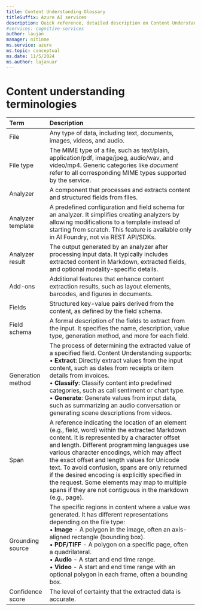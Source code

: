 ```yaml
---
title: Content Understanding Glossary
titleSuffix: Azure AI services
description: Quick reference, detailed description on Content Understanding Terms and Definition
#services: cognitive-services
author: laujan
manager: nitinme
ms.service: azure
ms.topic: conceptual
ms.date: 11/5/2024
ms.author: lajanuar
---
```


# Content understanding terminologies

| Term | Description |
|:---------|:----------|
| File | Any type of data, including text, documents, images, videos, and audio. |
| File type | The MIME type of a file, such as text/plain, application/pdf, image/jpeg, audio/wav, and video/mp4. Generic categories like *document* refer to all corresponding MIME types supported by the service. |
| Analyzer | A component that processes and extracts content and structured fields from files. |
| Analyzer template | A predefined configuration and field schema for an analyzer. It simplifies creating analyzers by allowing modifications to a template instead of starting from scratch. This feature is available only in AI Foundry, not via REST API/SDKs. |
| Analyzer result | The output generated by an analyzer after processing input data. It typically includes extracted content in Markdown, extracted fields, and optional modality-specific details. |
| Add-ons | Additional features that enhance content extraction results, such as layout elements, barcodes, and figures in documents. |
| Fields | Structured key-value pairs derived from the content, as defined by the field schema. |
| Field schema | A formal description of the fields to extract from the input. It specifies the name, description, value type, generation method, and more for each field. |
| Generation method | The process of determining the extracted value of a specified field. Content Understanding supports: <br/> &bullet; **Extract**: Directly extract values from the input content, such as dates from receipts or item details from invoices. <br/> &bullet; **Classify**: Classify content into predefined categories, such as call sentiment or chart type. <br/> &bullet; **Generate**: Generate values from input data, such as summarizing an audio conversation or generating scene descriptions from videos. |
|Span| A reference indicating the location of an element (e.g., field, word) within the extracted Markdown content. It is represented by a character offset and length. Different programming languages use various character encodings, which may affect the exact offset and length values for Unicode text. To avoid confusion, spans are only returned if the desired encoding is explicitly specified in the request. Some elements may map to multiple spans if they are not contiguous in the markdown (e.g., page). |
|Grounding source | The specific regions in content where a value was generated. It has different representations depending on the file type: <br>&bullet; **Image** - A polygon in the image, often an axis-aligned rectangle (bounding box). <br>&bullet; **PDF/TIFF** - A polygon on a specific page, often a quadrilateral. <br>&bullet; **Audio** - A start and end time range. <br>&bullet; **Video** - A start and end time range with an optional polygon in each frame, often a bounding box.|
| Confidence score | The level of certainty that the extracted data is accurate. |